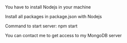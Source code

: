 You have to install Nodejs in your machine

Install all packages in package.json with Nodejs

Command to start server: npm start

You can contact me to get access to my MongoDB server